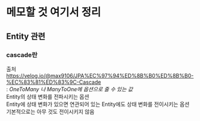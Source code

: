 # 메모할 것 여기서 정리

## Entity 관련
### cascade란 
출처 https://velog.io/@max9106/JPA%EC%97%94%ED%8B%B0%ED%8B%B0-%EC%83%81%ED%83%9C-Cascade   
: _OneToMany 나 ManyToOne에 옵션으로 줄 수 있는 값_   
Entity의 상태 변화를 전파시키는 옵션    
Entity에 상태 변화가 있으면 연관되어 있는 Entity에도 상태 변화를 전이시키는 옵션   
기본적으로는 아무 것도 전이시키지 않음
